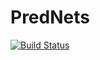 # PredNets

[![Build Status](https://github.com/B0B36JUL-FinalProjects-2022/Projekt_perinja2/actions/workflows/CI.yml/badge.svg?branch=main)](https://github.com/Eldeeqq/PredNets.jl/actions/workflows/CI.yml?query=branch%3Amain)
